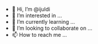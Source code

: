 - 👋 Hi, I’m @ijuldi
- 👀 I’m interested in ...
- 🌱 I’m currently learning ...
- 💞️ I’m looking to collaborate on ...
- 📫 How to reach me ...

<!---
ijuldi/ijuldi is a ✨ special ✨ repository because its `README.md` (this file) appears on your GitHub profile.
You can click the Preview link to take a look at your changes.
--->
